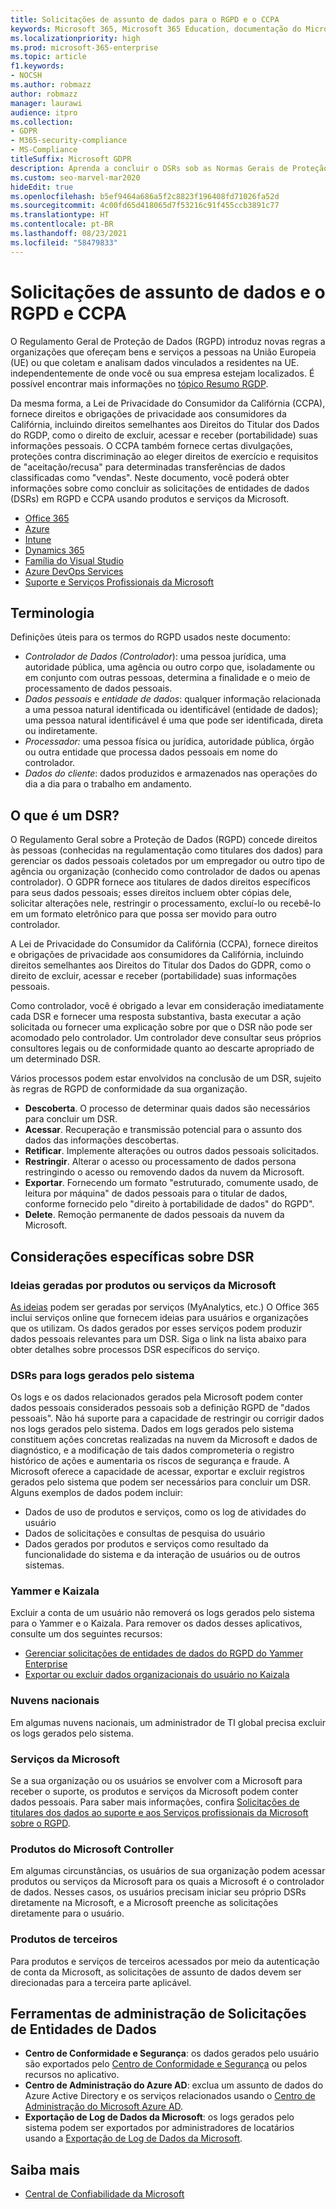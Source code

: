 ```yaml
---
title: Solicitações de assunto de dados para o RGPD e o CCPA
keywords: Microsoft 365, Microsoft 365 Education, documentação do Microsoft 365, RGPD, CCPA
ms.localizationpriority: high
ms.prod: microsoft-365-enterprise
ms.topic: article
f1.keywords:
- NOCSH
ms.author: robmazz
author: robmazz
manager: laurawi
audience: itpro
ms.collection:
- GDPR
- M365-security-compliance
- MS-Compliance
titleSuffix: Microsoft GDPR
description: Aprenda a concluir o DSRs sob as Normas Gerais de Proteção de Dados (GPDR) e a Lei de Privacidade do Consumidor da Califórnia (CCPA) usando produtos e serviços da Microsoft.
ms.custom: seo-marvel-mar2020
hideEdit: true
ms.openlocfilehash: b5ef9464a686a5f2c8823f196408fd71026fa52d
ms.sourcegitcommit: 4c00fd65d418065d7f53216c91f455ccb3891c77
ms.translationtype: HT
ms.contentlocale: pt-BR
ms.lasthandoff: 08/23/2021
ms.locfileid: "58479833"
---
```

# <a name="data-subject-requests-and-the-gdpr-and-ccpa"></a>Solicitações de assunto de dados e o RGPD e CCPA

O Regulamento Geral de Proteção de Dados (RGPD) introduz novas regras a organizações que ofereçam bens e serviços a pessoas na União Europeia (UE) ou que coletam e analisam dados vinculados a residentes na UE. independentemente de onde você ou sua empresa estejam localizados. É possível encontrar mais informações no [tópico Resumo RGDP](gdpr.md).

Da mesma forma, a Lei de Privacidade do Consumidor da Califórnia (CCPA), fornece direitos e obrigações de privacidade aos consumidores da Califórnia, incluindo direitos semelhantes aos Direitos do Titular dos Dados do RGDP, como o direito de excluir, acessar e receber (portabilidade) suas informações pessoais.  O CCPA também fornece certas divulgações, proteções contra discriminação ao eleger direitos de exercício e requisitos de "aceitação/recusa" para determinadas transferências de dados classificadas como "vendas". Neste documento, você poderá obter informações sobre como concluir as solicitações de entidades de dados (DSRs) em RGPD e CCPA usando produtos e serviços da Microsoft.

- [Office 365](gdpr-dsr-Office365.md)
- [Azure](gdpr-dsr-Azure.md)
- [Intune](gdpr-dsr-Intune.md)
- [Dynamics 365](gdpr-dsr-Dynamics365.md)
- [Família do Visual Studio](gdpr-dsr-visual-studio-family.md)
- [Azure DevOps Services](gdpr-dsr-vsts.md)
- [Suporte e Serviços Profissionais da Microsoft](gdpr-dsr-prof-services.md)

## <a name="terminology"></a>Terminologia

Definições úteis para os termos do RGPD usados neste documento:

- *Controlador de Dados (Controlador*): uma pessoa jurídica, uma autoridade pública, uma agência ou outro corpo que, isoladamente ou em conjunto com outras pessoas, determina a finalidade e o meio de processamento de dados pessoais.  
- *Dados pessoais* e *entidade de dados*: qualquer informação relacionada a uma pessoa natural identificada ou identificável (entidade de dados); uma pessoa natural identificável é uma que pode ser identificada, direta ou indiretamente.  
- *Processador:* uma pessoa física ou jurídica, autoridade pública, órgão ou outra entidade que processa dados pessoais em nome do controlador.  
- *Dados do cliente*: dados produzidos e armazenados nas operações do dia a dia para o trabalho em andamento.

## <a name="what-is-a-dsr"></a>O que é um DSR?

O Regulamento Geral sobre a Proteção de Dados (RGPD) concede direitos às pessoas (conhecidas na regulamentação como titulares dos dados) para gerenciar os dados pessoais coletados por um empregador ou outro tipo de agência ou organização (conhecido como controlador de dados ou apenas controlador). O GDPR fornece aos titulares de dados direitos específicos para seus dados pessoais; esses direitos incluem obter cópias dele, solicitar alterações nele, restringir o processamento, excluí-lo ou recebê-lo em um formato eletrônico para que possa ser movido para outro controlador.

A Lei de Privacidade do Consumidor da Califórnia (CCPA), fornece direitos e obrigações de privacidade aos consumidores da Califórnia, incluindo direitos semelhantes aos Direitos do Titular dos Dados do GDPR, como o direito de excluir, acessar e receber (portabilidade) suas informações pessoais.  

Como controlador, você é obrigado a levar em consideração imediatamente cada DSR e fornecer uma resposta substantiva, basta executar a ação solicitada ou fornecer uma explicação sobre por que o DSR não pode ser acomodado pelo controlador. Um controlador deve consultar seus próprios consultores legais ou de conformidade quanto ao descarte apropriado de um determinado DSR.

Vários processos podem estar envolvidos na conclusão de um DSR, sujeito às regras de RGPD de conformidade da sua organização.
  
- **Descoberta**. O processo de determinar quais dados são necessários para concluir um DSR.
- **Acessar**. Recuperação e transmissão potencial para o assunto dos dados das informações descobertas.
- **Retificar**. Implemente alterações ou outros dados pessoais solicitados.
- **Restringir**. Alterar o acesso ou processamento de dados persona restringindo o acesso ou removendo dados da nuvem da Microsoft.
- **Exportar**. Fornecendo um formato "estruturado, comumente usado, de leitura por máquina" de dados pessoais para o titular de dados, conforme fornecido pelo "direito à portabilidade de dados" do RGPD".
- **Delete**. Remoção permanente de dados pessoais da nuvem da Microsoft.

## <a name="specific-dsr-considerations"></a>Considerações específicas sobre DSR

### <a name="insights-generated-by-microsoft-products-or-services"></a>Ideias geradas por produtos ou serviços da Microsoft

[As ideias](/microsoft-365/compliance/gdpr-dsr-office365#part-2-responding-to-dsrs-with-respect-to-insights-generated-by-office-365) podem ser geradas por serviços (MyAnalytics, etc.) O Office 365 inclui serviços online que fornecem ideias para usuários e organizações que os utilizam. Os dados gerados por esses serviços podem produzir dados pessoais relevantes para um DSR. Siga o link na lista abaixo para obter detalhes sobre processos DSR específicos do serviço.  

### <a name="dsrs-for-system-generated-logs"></a>DSRs para logs gerados pelo sistema

Os logs e os dados relacionados gerados pela Microsoft podem conter dados pessoais considerados pessoais sob a definição RGPD de "dados pessoais". Não há suporte para a capacidade de restringir ou corrigir dados nos logs gerados pelo sistema. Dados em logs gerados pelo sistema constituem ações concretas realizadas na nuvem da Microsoft e dados de diagnóstico, e a modificação de tais dados comprometeria o registro histórico de ações e aumentaria os riscos de segurança e fraude. A Microsoft oferece a capacidade de acessar, exportar e excluir registros gerados pelo sistema que podem ser necessários para concluir um DSR. Alguns exemplos de dados podem incluir:  

- Dados de uso de produtos e serviços, como os log de atividades do usuário
- Dados de solicitações e consultas de pesquisa do usuário
- Dados gerados por produtos e serviços como resultado da funcionalidade do sistema e da interação de usuários ou de outros sistemas.  

### <a name="yammer-and-kaizala"></a>Yammer e Kaizala

Excluir a conta de um usuário não removerá os logs gerados pelo sistema para o Yammer e o Kaizala. Para remover os dados desses aplicativos, consulte um dos seguintes recursos:

- [Gerenciar solicitações de entidades de dados do RGPD do Yammer Enterprise](/yammer/manage-security-and-compliance/gdpr-requests-in-yammer-enterprise)
- [Exportar ou excluir dados organizacionais do usuário no Kaizala](/office365/kaizala/export-or-delete-a-user-s-data)

### <a name="national-clouds"></a>Nuvens nacionais

Em algumas nuvens nacionais, um administrador de TI global precisa excluir os logs gerados pelo sistema.

### <a name="microsoft-services"></a>Serviços da Microsoft

Se a sua organização ou os usuários se envolver com a Microsoft para receber o suporte, os produtos e serviços da Microsoft podem conter dados pessoais. Para saber mais informações, confira [Solicitações de titulares dos dados ao suporte e aos Serviços profissionais da Microsoft sobre o RGPD](gdpr-dsr-prof-services.md).

### <a name="microsoft-controller-products"></a>Produtos do Microsoft Controller

Em algumas circunstâncias, os usuários de sua organização podem acessar produtos ou serviços da Microsoft para os quais a Microsoft é o controlador de dados. Nesses casos, os usuários precisam iniciar seu próprio DSRs diretamente na Microsoft, e a Microsoft preenche as solicitações diretamente para o usuário.

### <a name="third-party-products"></a>Produtos de terceiros

Para produtos e serviços de terceiros acessados por meio da autenticação de conta da Microsoft, as solicitações de assunto de dados devem ser direcionadas para a terceira parte aplicável.

## <a name="data-subject-request-admin-tools"></a>Ferramentas de administração de Solicitações de Entidades de Dados

- **Centro de Conformidade e Segurança**: os dados gerados pelo usuário são exportados pelo [Centro de Conformidade e Segurança](https://aka.ms/stpsecurityandcompliance) ou pelos recursos no aplicativo.
- **Centro de Administração do Azure AD**: exclua um assunto de dados do Azure Active Directory e os serviços relacionados usando o [Centro de Administração do Microsoft Azure AD](https://ms.portal.azure.com/#blade/Microsoft_AAD_IAM/UserManagementMenuBlade/Allusers/menuId/).
- **Exportação de Log de Dados da Microsoft**: os logs gerados pelo sistema podem ser exportados por administradores de locatários usando a [Exportação de Log de Dados da Microsoft](https://aka.ms/MicrosoftGDPR).

## <a name="learn-more"></a>Saiba mais

- [Central de Confiabilidade da Microsoft](https://www.microsoft.com/trust-center/privacy/gdpr-overview)
